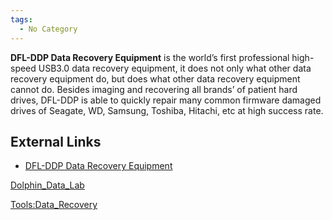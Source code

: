 ```yaml
---
tags:
  - No Category
---
```

**DFL-DDP Data Recovery Equipment** is the world’s first professional
high-speed USB3.0 data recovery equipment, it does not only what other
data recovery equipment do, but does what other data recovery equipment
cannot do. Besides imaging and recovering all brands’ of patient hard
drives, DFL-DDP is able to quickly repair many common firmware damaged
drives of Seagate, WD, Samsung, Toshiba, Hitachi, etc at high success
rate.

## External Links

- [DFL-DDP Data Recovery
  Equipment](http://www.dolphindatalab.com/product/dfl-data-dr-pro-usb-3-data-recovery-equipment/)

[Dolphin_Data_Lab](dolphin_data_lab.md)

[Tools:Data_Recovery](tools:data_recovery.md)